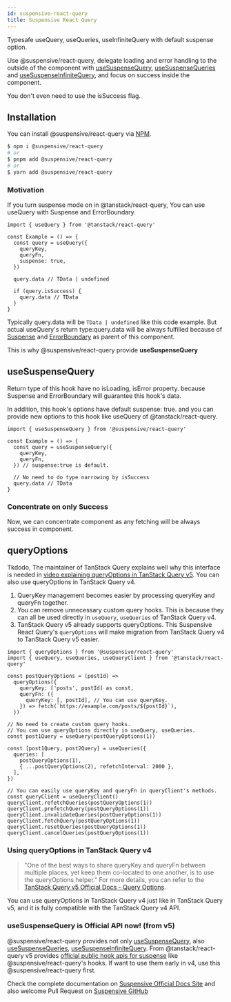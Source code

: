 ```yaml
---
id: suspensive-react-query
title: Suspensive React Query
---
```


Typesafe useQuery, useQueries, useInfiniteQuery with default suspense option.

Use @suspensive/react-query, delegate loading and error handling to the outside of the component with [useSuspenseQuery](https://suspensive.org/docs/react-query/useSuspenseQuery), [useSuspenseQueries](https://suspensive.org/docs/react-query/useSuspenseQueries) and [useSuspenseInfiniteQuery](https://suspensive.org/docs/react-query/useSuspenseInfiniteQuery), and focus on success inside the component.

You don't even need to use the isSuccess flag.

## Installation

You can install @suspensive/react-query via [NPM](https://www.npmjs.com/package/@suspensive/react-query).

```bash
$ npm i @suspensive/react-query
# or
$ pnpm add @suspensive/react-query
# or
$ yarn add @suspensive/react-query
```

### Motivation

If you turn suspense mode on in @tanstack/react-query, You can use useQuery with Suspense and ErrorBoundary.

```tsx
import { useQuery } from '@tanstack/react-query'

const Example = () => {
  const query = useQuery({
    queryKey,
    queryFn,
    suspense: true,
  })

  query.data // TData | undefined

  if (query.isSuccess) {
    query.data // TData
  }
}
```

Typically query.data will be `TData | undefined` like this code example.
But actual useQuery's return type:query.data will be always fulfilled because of [Suspense](https://suspensive.org/docs/react/Suspense) and [ErrorBoundary](https://suspensive.org/docs/react/ErrorBoundary) as parent of this component.

This is why @suspensive/react-query provide **useSuspenseQuery**

## useSuspenseQuery

Return type of this hook have no isLoading, isError property. because Suspense and ErrorBoundary will guarantee this hook's data.

In addition, this hook's options have default suspense: true. and you can provide new options to this hook like useQuery of @tanstack/react-query.

```tsx
import { useSuspenseQuery } from '@suspensive/react-query'

const Example = () => {
  const query = useSuspenseQuery({
    queryKey,
    queryFn,
  }) // suspense:true is default.

  // No need to do type narrowing by isSuccess
  query.data // TData
}
```

### Concentrate on only Success

Now, we can concentrate component as any fetching will be always success in component.

## queryOptions

Tkdodo, The maintainer of TanStack Query explains well why this interface is needed in [video explaining queryOptions in TanStack Query v5](https://youtu.be/bhE3wuB_TuA?feature=shared&t=1697).
You can also use queryOptions in TanStack Query v4.

1. QueryKey management becomes easier by processing queryKey and queryFn together.
2. You can remove unnecessary custom query hooks. This is because they can all be used directly in `useQuery`, `useQueries` of TanStack Query v4.
3. TanStack Query v5 already supports queryOptions. This Suspensive React Query's `queryOptions` will make migration from TanStack Query v4 to TanStack Query v5 easier.

```tsx
import { queryOptions } from '@suspensive/react-query'
import { useQuery, useQueries, useQueryClient } from '@tanstack/react-query'

const postQueryOptions = (postId) =>
  queryOptions({
    queryKey: ['posts', postId] as const,
    queryFn: ({
      queryKey: [, postId], // You can use queryKey.
    }) => fetch(`https://example.com/posts/${postId}`),
  })

// No need to create custom query hooks.
// You can use queryOptions directly in useQuery, useQueries.
const post1Query = useQuery(postQueryOptions(1))

const [post1Query, post2Query] = useQueries({
  queries: [
    postQueryOptions(1),
    { ...postQueryOptions(2), refetchInterval: 2000 },
  ],
})

// You can easily use queryKey and queryFn in queryClient's methods.
const queryClient = useQueryClient()
queryClient.refetchQueries(postQueryOptions(1))
queryClient.prefetchQuery(postQueryOptions(1))
queryClient.invalidateQueries(postQueryOptions(1))
queryClient.fetchQuery(postQueryOptions(1))
queryClient.resetQueries(postQueryOptions(1))
queryClient.cancelQueries(postQueryOptions(1))
```

### Using queryOptions in TanStack Query v4

> "One of the best ways to share queryKey and queryFn between multiple places, yet keep them co-located to one another, is to use the queryOptions helper." For more details, you can refer to the [TanStack Query v5 Official Docs - Query Options](https://tanstack.com/query/v5/docs/framework/react/guides/query-options).

You can use queryOptions in TanStack Query v4 just like in TanStack Query v5, and it is fully compatible with the TanStack Query v4 API.

### useSuspenseQuery is Official API now! (from v5)

@suspensive/react-query provides not only [useSuspenseQuery](https://suspensive.org/docs/react-query/useSuspenseQuery), also [useSuspenseQueries](https://suspensive.org/docs/react-query/useSuspenseQueries), [useSuspenseInfiniteQuery](https://suspensive.org/docs/react-query/useSuspenseInfiniteQuery). From @tanstack/react-query v5 provides [official public hook apis for suspense](https://tanstack.com/query/v5/docs/react/guides/suspense) like @suspensive/react-query's hooks. If want to use them early in v4, use this @suspensive/react-query first.

Check the complete documentation on [Suspensive Official Docs Site](https://suspensive.org/) and also welcome Pull Request on [Suspensive GitHub](https://github.com/suspensive/react)
